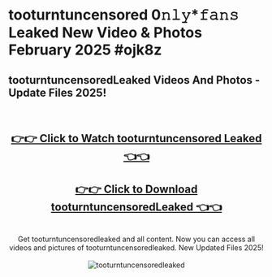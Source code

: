 # tooturntuncensored 0𝚗𝚕𝚢*𝚏𝚊𝚗𝚜 Leaked New Video & Photos February 2025 #ojk8z

<h2>tooturntuncensoredLeaked Videos And Photos - Update Files 2025!</h2>
<br>
<div align="center">
<h2><a href="https://mediaupload.pro?title=tooturntuncensored&ref=11F" rel="nofollow">👉👉 Click to Watch tooturntuncensored Leaked 👈👈</a></h2>
<h2><a href="https://mediaupload.pro?title=tooturntuncensored&ref=11F" rel="nofollow">👉👉 Click to Download tooturntuncensoredLeaked 👈👈</a></h2>
<br>
Get tooturntuncensoredleaked and all content. Now you can access all videos and pictures of tooturntuncensoredleaked. New Updated Files 2025!
<br>
<br>
<a href="https://mediaupload.pro?title=tooturntuncensored&ref=11F" rel="nofollow" data-target="animated-image.originalLink"><img src="https://i.ibb.co/Gkj2r4b/banner.png" alt="tooturntuncensoredleaked" style="max-width: 100%; display: inline-block;" data-target="animated-image.originalImage"></a>
</div>
<br>

